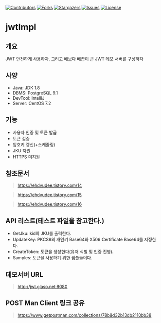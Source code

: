 [![Contributors][contributors-shield]][contributors-url]
[![Forks][forks-shield]][forks-url]
[![Stargazers][stars-shield]][stars-url]
[![Issues][issues-shield]][issues-url]
[![License][license-shield]][license-url]

# jwtImpl

## 개요

JWT 안전하게 사용하자. 그리고 배보다 배꼽이 큰 JWT 데모 서버를 구성하자

## 사양
* Java: JDK 1.8
* DBMS: PostgreSQL 9.1
* DevTool: IntelliJ
* Server: CentOS 7.2

## 기능

* 사용자 인증 및 토큰 발급
* 토큰 검증
* 암호키 갱신(+스케줄링)
* JKU 지원
* HTTPS 미지원

## 참조문서

>https://ehdvudee.tistory.com/14

>https://ehdvudee.tistory.com/15

>https://ehdvudee.tistory.com/16

## API 리스트(테스트 파일을 참고한다.)

* GetJku: kid의 JKU를 출력한다.
* UpdateKey: PKCS8의 개인키 Base64와 X509 Certificate Base64를 지정한다.
* CreateToken: 토큰을 생성한다(유저 식별 및 인증 진행).
* Samples: 토큰을 사용하기 위한 샘플들이다. 

## 데모서버 URL
> http://jwt.glaso.net:8080

## POST Man Client 링크 공유
> https://www.getpostman.com/collections/78b8d32b13db2110bb38



<!-- MARKDOWN LINKS & IMAGES -->
<!-- https://www.markdownguide.org/basic-syntax/#reference-style-links -->
[contributors-shield]: https://img.shields.io/github/contributors/ehdvudee/jwtImpl.svg?style=flat-square
[contributors-url]: https://github.com/ehdvudee/jwtImpl/graphs/contributors
[forks-shield]: https://img.shields.io/github/forks/ehdvudee/jwtImpl.svg?style=flat-square
[forks-url]: https://github.com/ehdvudee/jwtImpl/network/members
[stars-shield]: https://img.shields.io/github/stars/ehdvudee/jwtImpl.svg?style=flat-square
[stars-url]: https://github.com/ehdvudee/jwtImpl/stargazers
[issues-shield]: https://img.shields.io/github/issues/ehdvudee/jwtImpl.svg?style=flat-square
[issues-url]: https://github.com/ehdvudee/jwtImpl/issues
[license-shield]: https://img.shields.io/github/license/ehdvudee/jwtImpl.svg?style=flat-square
[license-url]: https://github.com/ehdvudee/jwtImpl/blob/master/LICENSE

